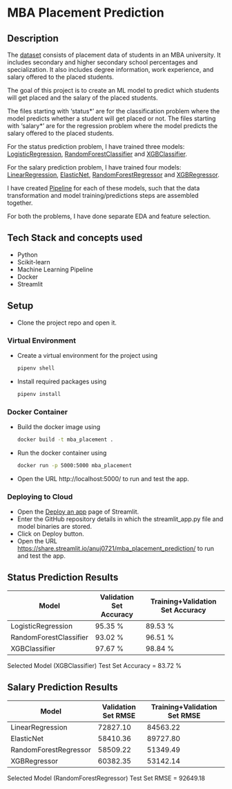 # MBA Placement Prediction

## Description

The [dataset](https://www.kaggle.com/benroshan/factors-affecting-campus-placement) consists of placement data of students in an MBA university. It includes secondary and higher secondary school percentages and specialization. It also includes degree information, work experience, and salary offered to the placed students.

The goal of this project is to create an ML model to predict which students will get placed and the salary of the placed students.

The files starting with ‘status*’ are for the classification problem where the model predicts whether a student will get placed or not. The files starting with ‘salary*’ are for the regression problem where the model predicts the salary offered to the placed students.

For the status prediction problem, I have trained three models: [LogisticRegression](https://scikit-learn.org/stable/modules/generated/sklearn.linear_model.LogisticRegression.html), [RandomForestClassifier](https://scikit-learn.org/stable/modules/generated/sklearn.ensemble.RandomForestClassifier.html) and [XGBClassifier](https://xgboost.readthedocs.io/en/latest/python/python_api.html#xgboost.XGBClassifier).

For the salary prediction problem, I have trained four models: [LinearRegression](https://scikit-learn.org/stable/modules/generated/sklearn.linear_model.LinearRegression.html), [ElasticNet](https://scikit-learn.org/stable/modules/generated/sklearn.linear_model.ElasticNet.html), [RandomForestRegressor](https://scikit-learn.org/stable/modules/generated/sklearn.ensemble.RandomForestRegressor.html) and [XGBRegressor](https://xgboost.readthedocs.io/en/latest/python/python_api.html#xgboost.XGBRegressor).

I have created [Pipeline](https://scikit-learn.org/stable/modules/generated/sklearn.pipeline.Pipeline.html) for each of these models, such that the data transformation and model training/predictions steps are assembled together.

For both the problems, I have done separate EDA and feature selection.

## Tech Stack and concepts used

- Python
- Scikit-learn
- Machine Learning Pipeline
- Docker
- Streamlit

## Setup

- Clone the project repo and open it.

### Virtual Environment

- Create a virtual environment for the project using

  ```bash
  pipenv shell
  ```

- Install required packages using

  ```bash
  pipenv install
  ```

### Docker Container

- Build the docker image using

  ```bash
  docker build -t mba_placement .
  ```

- Run the docker container using

  ```bash
  docker run -p 5000:5000 mba_placement
  ```

- Open the URL http://localhost:5000/ to run and test the app.

### Deploying to Cloud

- Open the [Deploy an app](https://share.streamlit.io/deploy) page of Streamlit.
- Enter the GitHub repository details in which the streamlit_app.py file and model binaries are stored.
- Click on Deploy button.
- Open the URL https://share.streamlit.io/anuj0721/mba_placement_prediction/ to run and test the app.

## Status Prediction Results

| Model                  | Validation Set Accuracy | Training+Validation Set Accuracy |
| ---------------------- | ----------------------- | -------------------------------- |
| LogisticRegression     | 95.35 %                 | 89.53 %                          |
| RandomForestClassifier | 93.02 %                 | 96.51 %                          |
| XGBClassifier          | 97.67 %                 | 98.84 %                          |

Selected Model (XGBClassifier) Test Set Accuracy = 83.72 %

## Salary Prediction Results

| Model                 | Validation Set RMSE | Training+Validation Set RMSE |
| --------------------- | ------------------- | ---------------------------- |
| LinearRegression      | 72827.10            | 84563.22                     |
| ElasticNet            | 58410.36            | 89727.80                     |
| RandomForestRegressor | 58509.22            | 51349.49                     |
| XGBRegressor          | 60382.35            | 53142.14                     |

Selected Model (RandomForestRegressor) Test Set RMSE = 92649.18
